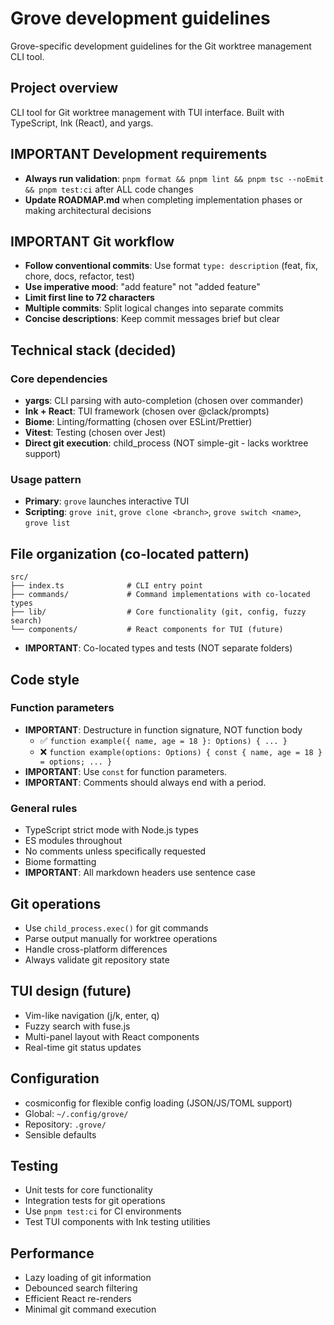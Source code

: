 # Grove development guidelines

Grove-specific development guidelines for the Git worktree management CLI tool.

## Project overview
CLI tool for Git worktree management with TUI interface. Built with TypeScript, Ink (React), and yargs.

## **IMPORTANT** Development requirements
- **Always run validation**: `pnpm format && pnpm lint && pnpm tsc --noEmit && pnpm test:ci` after ALL code changes
- **Update ROADMAP.md** when completing implementation phases or making architectural decisions

## **IMPORTANT** Git workflow
- **Follow conventional commits**: Use format `type: description` (feat, fix, chore, docs, refactor, test)
- **Use imperative mood**: "add feature" not "added feature"
- **Limit first line to 72 characters**
- **Multiple commits**: Split logical changes into separate commits
- **Concise descriptions**: Keep commit messages brief but clear

## Technical stack (decided)

### Core dependencies
- **yargs**: CLI parsing with auto-completion (chosen over commander)
- **Ink + React**: TUI framework (chosen over @clack/prompts)
- **Biome**: Linting/formatting (chosen over ESLint/Prettier)
- **Vitest**: Testing (chosen over Jest)
- **Direct git execution**: child_process (NOT simple-git - lacks worktree support)

### Usage pattern
- **Primary**: `grove` launches interactive TUI
- **Scripting**: `grove init`, `grove clone <branch>`, `grove switch <name>`, `grove list`

## File organization (co-located pattern)
```
src/
├── index.ts              # CLI entry point
├── commands/             # Command implementations with co-located types
├── lib/                  # Core functionality (git, config, fuzzy search)
└── components/           # React components for TUI (future)
```
- **IMPORTANT**: Co-located types and tests (NOT separate folders)

## Code style

### Function parameters
- **IMPORTANT**: Destructure in function signature, NOT function body
	- ✅ `function example({ name, age = 18 }: Options) { ... }`
	- ❌ `function example(options: Options) { const { name, age = 18 } = options; ... }`
- **IMPORTANT**: Use `const` for function parameters.
- **IMPORTANT**: Comments should always end with a period.

### General rules
- TypeScript strict mode with Node.js types
- ES modules throughout
- No comments unless specifically requested
- Biome formatting
- **IMPORTANT**: All markdown headers use sentence case

## Git operations
- Use `child_process.exec()` for git commands
- Parse output manually for worktree operations
- Handle cross-platform differences
- Always validate git repository state

## TUI design (future)
- Vim-like navigation (j/k, enter, q)
- Fuzzy search with fuse.js
- Multi-panel layout with React components
- Real-time git status updates

## Configuration
- cosmiconfig for flexible config loading (JSON/JS/TOML support)
- Global: `~/.config/grove/`
- Repository: `.grove/`
- Sensible defaults

## Testing
- Unit tests for core functionality
- Integration tests for git operations
- Use `pnpm test:ci` for CI environments
- Test TUI components with Ink testing utilities

## Performance
- Lazy loading of git information
- Debounced search filtering
- Efficient React re-renders
- Minimal git command execution
